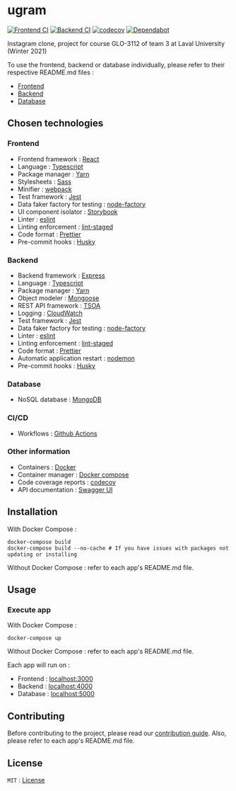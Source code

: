 # ugram

[![Frontend CI](https://github.com/GLO3112-classrooms/ugram-h2021-team-03/workflows/Frontend%20CI/badge.svg)](https://github.com/GLO3112-classrooms/ugram-h2021-team-03/actions?query=workflow%3A%22Frontend+CI%22)
[![Backend CI](https://github.com/GLO3112-classrooms/ugram-h2021-team-03/workflows/Backend%20CI/badge.svg)](https://github.com/GLO3112-classrooms/ugram-h2021-team-03/actions?query=workflow%3A%22Backend+CI%22)
[![codecov](https://codecov.io/gh/GLO3112-classrooms/ugram-h2021-team-03/branch/develop/graph/badge.svg?token=KH3C595NOS)](https://codecov.io/gh/GLO3112-classrooms/ugram-h2021-team-03)
[![Dependabot](https://badgen.net/badge/Dependabot/enabled/green?icon=dependabot)](https://dependabot.com/)

Instagram clone, project for course GLO-3112 of team 3 at Laval University (Winter 2021)

To use the frontend, backend or database individually, please refer to their respective README.md files : 
- [Frontend](frontend)
- [Backend](backend)
- [Database](database)

## Chosen technologies

### Frontend

- Frontend framework : [React](https://reactjs.org/)
- Language : [Typescript](https://www.typescriptlang.org/)
- Package manager : [Yarn](https://yarnpkg.com/)
- Stylesheets : [Sass](https://sass-lang.com/)
- Minifier : [webpack](https://webpack.js.org/)
- Test framework : [Jest](https://jestjs.io/)
- Data faker factory for testing : [node-factory](https://olavoasantos.github.io/node-factory/)
- UI component isolator : [Storybook](https://storybook.js.org/)
- Linter : [eslint](https://eslint.org/)
- Linting enforcement : [lint-staged](https://github.com/okonet/lint-staged)
- Code format : [Prettier](https://prettier.io/)
- Pre-commit hooks : [Husky](https://github.com/typicode/husky)

### Backend

- Backend framework : [Express](https://expressjs.com/)
- Language : [Typescript](https://www.typescriptlang.org/)
- Package manager : [Yarn](https://yarnpkg.com/)
- Object modeler : [Mongoose](https://mongoosejs.com/)
- REST API framework : [TSOA](https://github.com/lukeautry/tsoa)
- Logging : [CloudWatch](https://aws.amazon.com/cloudwatch)
- Test framework : [Jest](https://jestjs.io/)
- Data faker factory for testing : [node-factory](https://olavoasantos.github.io/node-factory/)
- Linter : [eslint](https://eslint.org/)
- Linting enforcement : [lint-staged](https://github.com/okonet/lint-staged)
- Code format : [Prettier](https://prettier.io/)
- Automatic application restart : [nodemon](https://nodemon.io/)
- Pre-commit hooks : [Husky](https://github.com/typicode/husky)

### Database

- NoSQL database : [MongoDB](https://www.mongodb.com/)

### CI/CD

- Workflows : [Github Actions](https://github.com/features/actions)

### Other information

- Containers : [Docker](https://www.docker.com/)
- Container manager : [Docker compose](https://docs.docker.com/compose/)
- Code coverage reports : [codecov](https://codecov.io/)
- API documentation : [Swagger UI](https://swagger.io/tools/swagger-ui/)

## Installation

With Docker Compose : 
```shell
docker-compose build
docker-compose build --no-cache # If you have issues with packages not updating or installing
```

Without Docker Compose : refer to each app's README.md file.

## Usage

### Execute app

With Docker Compose :
```shell
docker-compose up
```

Without Docker Compose : refer to each app's README.md file.

Each app will run on : 

- Frontend : [localhost:3000](http://localhost:3000)
- Backend : [localhost:4000](http://localhost:4000)
- Database : [localhost:5000](http://localhost:5000)

## Contributing

Before contributing to the project, please read our [contribution guide](CONTRIBUTING.md). Also, please refer to each app's README.md file.

## License

`MIT` : [License](LICENSE)
